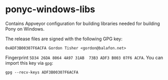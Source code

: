 # ponyc-windows-libs

Contains Appveyor configuration for building libraries needed for building Pony on Windows.

The release files are signed with the following GPG key:

```
0xADF3B00307F6ACFA Gordon Tisher <gordon@balafon.net>
```

Fingerprint `5D34 26DA 8064 4A97 31AB  73B3 ADF3 B003 07F6 ACFA`.  You can import this key via `gpg`:

```
gpg --recv-keys ADF3B00307F6ACFA
```
